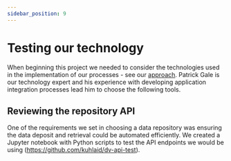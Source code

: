 ```yaml
---
sidebar_position: 9
---
```


# Testing our technology

When beginning this project we needed to consider the technologies used in the implementation of our processes - see our [approach](/docs/jocoknow-basics/approach.md). Patrick Gale is our technology expert and his experience with developing application integration processes lead him to choose the following tools.

## Reviewing the repository API

One of the requirements we set in choosing a data repository was ensuring the data deposit and retrieval could be automated efficiently. We created a Jupyter notebook with Python scripts to test the API endpoints we would be using (https://github.com/kuhlaid/dv-api-test).